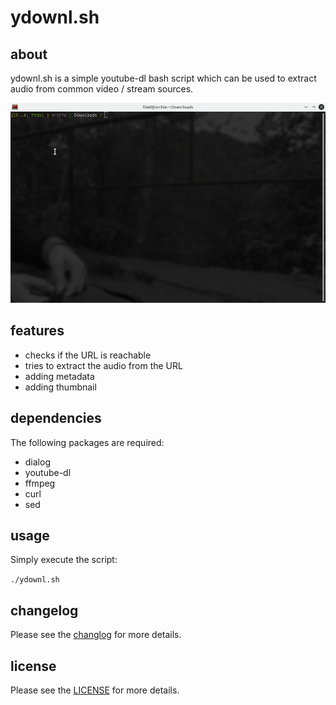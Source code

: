 # ydownl.sh


## about
ydownl.sh is a simple youtube-dl bash script which can be used to extract audio from common video / stream sources.

![alt text](https://raw.githubusercontent.com/yafp/ydownl.sh/main/docs/ydown_preview_latest.gif)


## features
* checks if the URL is reachable
* tries to extract the audio from the URL
* adding metadata
* adding thumbnail


## dependencies
The following packages are required:

* dialog
* youtube-dl
* ffmpeg
* curl
* sed

## usage
Simply execute the script:

`./ydownl.sh`


## changelog
Please see the [changlog](docs/CHANGELOG.md) for more details.


## license
Please see the [LICENSE](LICENSE) for more details.


